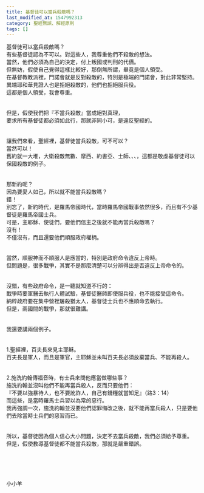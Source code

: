 ```yaml
---
title: 基督徒可以當兵殺敵嗎？
last_modified_at: 1547992313
category: 聖經無誤、解經原則
tags: []
---
```


<p>基督徒可以當兵殺敵嗎？<br/>有些基督徒認為不可以。<!--more-->對這些人，我尊重他們不殺敵的想法。<br/>當然，他們必須為自己的決定，付上叛國或判刑的代價。<br/>但無妨，假使自己覺得這樣比較好，那倒無所謂，畢竟是個人領受。<br/>在基督教教派裡，門諾會就是反對殺敵的，特別是極端的門諾會，對此非常堅持。<br/>異端耶和華見證人也是拒絕殺敵的，他們也拒絕服兵役。<br/>這都是個人領受，我會尊重。<br/><br/> <br/>但是，假使我們把『不當兵殺敵』當成絕對真理，<br/>要求所有基督徒都必須如此行，那就非同小可，是違反聖經的。<br/> <br/><br/>讓我們來看，聖經裡，基督徒當兵殺敵，可不可以？<br/>當然可以！<br/>舊約就一大堆，大衛殺敵無數、摩西、約書亞、士師、、、，這都是敬虔基督徒可以保國殺敵的例子。<br/> <br/><br/>那新約呢？<br/>因為要愛人如己，所以就不能當兵殺敵嗎？<br/>錯！<br/>別忘了，新約時代，是羅馬帝國時代，當時羅馬帝國戰事依然很多，而且有不少基督徒是羅馬帝國士兵。<br/>可是，主耶穌、使徒們，要他們信主之後就不能再當兵殺敵嗎？<br/>沒有！<br/>不僅沒有，而且還要他們順服政府權柄。<br/><br/> <br/>當然，順服神而不順服人是應當的，特別是政府命令違反上帝時。<br/>但問題是，很多戰爭，其實不是那麼清楚可以分辨得出是否違反上帝命令的。<br/><br/> <br/>沒錯，有些政府命令，是一聽就知道不行的：<br/>戰爭時要軍醫去執行人體試驗，基督徒醫師即使服兵役，也不能接受這命令。<br/>納粹政府要在集中營裡屠殺猶太人，基督徒士兵也不應順命去執行。<br/>但是，兩國間的戰爭，那就很難講。<br/><br/> <br/>我還要講兩個例子。<br/><br/> <br/>1.聖經裡，百夫長來見主耶穌。<br/>百夫長是軍人，而且是軍官，主耶穌並未叫百夫長必須放棄當兵、不能再殺人。<br/><br/> <br/>2.施洗約翰傳福音時，有士兵來問他應當做哪些事？<br/>施洗約翰並沒叫他們不能再當兵殺人，反而只要他們：<br/>『不要以強暴待人，也不要訛詐人，自己有錢糧就當知足』（路3：14）<br/>而這些，是當時羅馬士兵習以為常的惡行。<br/>我再強調一次，施洗約翰並沒要他們認罪悔改之後，就不能再當兵殺人，只是要他們去除當時士兵們的惡習而已。<br/><br/> <br/>所以，基督徒因為個人信心大小問題，決定不去當兵殺敵，我們必須給予尊重。<br/>但是，假使教導基督徒都不能當兵殺敵，那就是嚴重錯誤。<br/><br/> <br/><br/><br/><br/>小小羊<br/><br/><br/><br/><br/><br/><br/><br/>
</p>